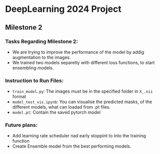 # DeepLearning 2024 Project

## Milestone 2

### Tasks Regarding Milestone 2:
- We are trying to improve the performance of the model by addig augmentation to the images.
- We trained two models separetly with different loss functions, to start ensembling models.

### Instruction to Run Files:
- `train_model.py`: The images must be in the specified folder in `X_.nii` format
- `model_test_vis.ipynb`: You can visualise the predicted masks, of the different models, what can loadad from .pt files.
- `model.pt`: Contain the saved pytorch model

### Future plans:
- Add learning rate scheduler nad early stoppint to into the training function
- Create Ensemble model from the best performing models.
